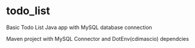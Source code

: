 # todo_list
Basic Todo List Java app with MySQL database connection

Maven project with MySQL Connector and DotEnv(cdimascio) dependcies
